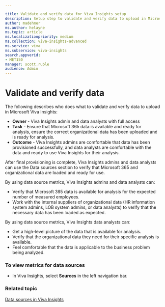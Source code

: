 ```yaml
---

title: Validate and verify data for Viva Insights setup
description: Setup step to validate and verify data to upload in Microsoft Viva Insights
author: madehmer
ms.author: helayne
ms.topic: article
ms.localizationpriority: medium 
ms.collection: viva-insights-advanced 
ms.service: viva 
ms.subservice: viva-insights 
search.appverid: 
- MET150 
manager: scott.ruble
audience: Admin
---
```


# Validate and verify data

The following describes who does what to validate and verify data to upload in Microsoft Viva Insights:

* **Owner** - Viva Insights admin and data analysts with full access
* **Task** - Ensure that Microsoft 365 data is available and ready for analysis, ensure the correct organizational data has been uploaded and is ready for analysis.
* **Outcome** - Viva Insights admins are comfortable that data has been provisioned successfully, and data analysts are comfortable with the data and ready to use Viva Insights for their analysis.

After final provisioning is complete, Viva Insights admins and data analysts can use the Data sources section to verify that Microsoft 365 and organizational data are loaded and ready for use.

By using data source metrics, Viva Insights admins and data analysts can:

* Verify that Microsoft 365 data is available for analysis for the expected number of measured employees.
* Work with the internal suppliers of organizational data (HR information system admins, LOB system admins, or data analysts) to verify that the necessary data has been loaded as expected.

By using data source metrics, Viva Insights data analysts can:

* Get a high-level picture of the data that is available for analysis.
* Verify that the organizational data they need for their specific analysis is available.
* Feel comfortable that the data is applicable to the business problem being analyzed.

### To view metrics for data sources

* In Viva Insights, select **Sources** in the left navigation bar.

### Related topic

[Data sources in Viva Insights](../Use/data-sourcesv2.md)